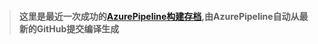 > #### 这里是最近一次成功的[AzurePipeline构建存档](https://dev.azure.com/gaoxinhong2004/PFJSR/_build?definitionId=4&view=runs&statusFilter=succeeded),由AzurePipeline自动从最新的GitHub提交编译生成